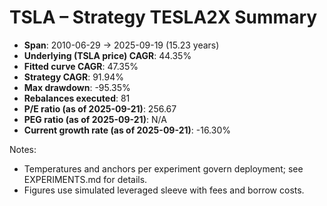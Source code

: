 # TSLA – Strategy TESLA2X Summary

- **Span**: 2010-06-29 → 2025-09-19 (15.23 years)
- **Underlying (TSLA price) CAGR**: 44.35%
- **Fitted curve CAGR**: 47.35%
- **Strategy CAGR**: 91.94%
- **Max drawdown**: -95.35%
- **Rebalances executed**: 81
- **P/E ratio (as of 2025-09-21)**: 256.67
- **PEG ratio (as of 2025-09-21)**: N/A
- **Current growth rate (as of 2025-09-21)**: -16.30%

Notes:

- Temperatures and anchors per experiment govern deployment; see EXPERIMENTS.md for details.
- Figures use simulated leveraged sleeve with fees and borrow costs.
